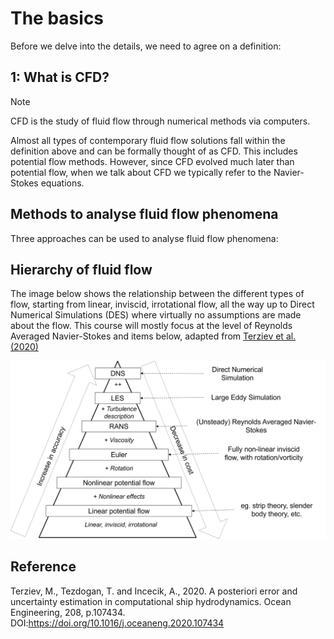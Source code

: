 # The basics
Before we delve into the details, we need to agree on a definition:

## 1: What is CFD?

> [!Note]
> <a name="what-is-cfd">CFD is the study of  fluid flow through numerical methods via computers.</a>

Almost all types of contemporary fluid flow solutions fall within the definition above and can be formally thought of as CFD. This includes potential flow methods. However, since CFD evolved much later than potential flow, when we talk about CFD we typically refer to the Navier-Stokes equations. 
## Methods to analyse fluid flow phenomena
Three approaches can be used to analyse fluid flow phenomena:

## Hierarchy of fluid flow
The image below shows the relationship between the different types of flow, starting from linear, inviscid, irrotational flow, all the way up to Direct Numerical Simulations (DES) where virtually no assumptions are made about the flow. This course will mostly focus at the level of Reynolds Averaged Navier-Stokes and items below, adapted from [Terziev et al. (2020)](https://doi.org/10.1016/j.oceaneng.2020.107434)

![Fluid flow hierarchy, adapted from Terziev et al. (2020)](/images/hierarchy.png)

## Reference
Terziev, M., Tezdogan, T. and Incecik, A., 2020. A posteriori error and uncertainty estimation in computational ship hydrodynamics. Ocean Engineering, 208, p.107434. DOI:https://doi.org/10.1016/j.oceaneng.2020.107434

